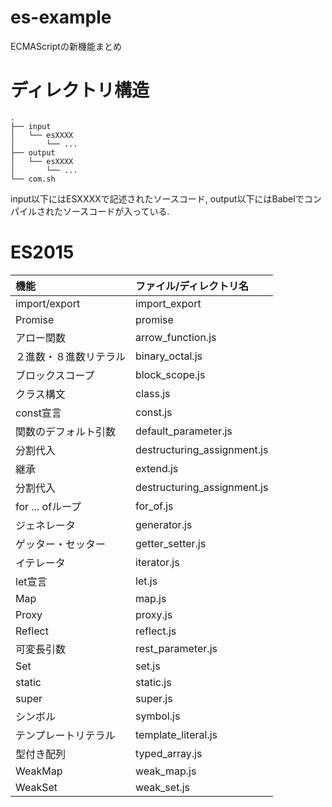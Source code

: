 # es-example
ECMAScriptの新機能まとめ

# ディレクトリ構造

```
.
├── input
│   └── esXXXX
│       └── ...
├── output
│   └── esXXXX
│       └── ...
└── com.sh

```

input以下にはESXXXXで記述されたソースコード, output以下にはBabelでコンパイルされたソースコードが入っている.

# ES2015

|機能|ファイル/ディレクトリ名|
|:--|:--|
|import/export|import_export|
|Promise|promise|
|アロー関数|arrow_function.js|
|２進数・８進数リテラル|binary_octal.js|
|ブロックスコープ|block_scope.js|
|クラス構文|class.js|
|const宣言|const.js|
|関数のデフォルト引数|default_parameter.js|
|分割代入|destructuring_assignment.js|
|継承|extend.js|
|分割代入|destructuring_assignment.js|
|for ... ofループ|for_of.js|
|ジェネレータ|generator.js|
|ゲッター・セッター|getter_setter.js|
|イテレータ|iterator.js|
|let宣言|let.js|
|Map|map.js|
|Proxy|proxy.js|
|Reflect|reflect.js|
|可変長引数|rest_parameter.js|
|Set|set.js|
|static|static.js|
|super|super.js|
|シンボル|symbol.js|
|テンプレートリテラル|template_literal.js|
|型付き配列|typed_array.js|
|WeakMap|weak_map.js|
|WeakSet|weak_set.js|

